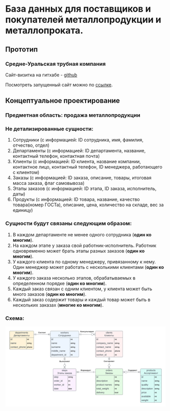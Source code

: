# База данных для поставщиков и покупателей металлопродукции и металлопроката.

## Прототип

### Средне-Уральская трубная компания

Сайт-визитка на гитхабе - [github](https://github.com/IgorFandre/golang-website)

Посмотреть запущенный сайт можно по [ссылке](https://sutk-igorfandre.amvera.io/).



## Концептуальное проектирование

### Предметная область: продажа металлопродукции

### Не детализированные сущности:
1. Сотрудники (с информацией: ID сотрудника, имя, фамилия, отчество, отдел)
2. Департаменты (с информацией: ID департамента, название, контактный телефон, контактная почта)
3. Клиенты (с информацией: ID клиента, название компании, контактное лицо, контактный телефон, ID менеджера, работающего с клиентом)
4. Заказы (с информацией: ID заказа, описание, товары, итоговая масса заказа, флаг самовывоза)
5. Этапы заказов (с информацией: ID этапа, ID заказа, исполнитель, даты)
6. Продукты (с информацией: ID товара, название, качество товара(номер ГОСТа), описание, цена, количество на складе, вес за единицу)

### Сущности будут связаны следующим образом:
1. В каждом департаменте не менее одного сотрудника (**один ко многим**).
2. На каждом этапе у заказа свой работник-исполнитель. Работник одновременно может брать этапы разных заказов (**один ко многим**).
3. У каждого клиента по одному менеджеру, привязанному к нему. Один менеджер может работать с несколькими клиентами (**один ко многим**).
4. У каждого заказа несколько этапов, обрабатываемых в определенном порядке (**один ко многим**).
5. Каждый заказ связан с одним клиентом, у клиента может быть много заказов (**один ко многим**).
6. Каждый заказ содержит товары и каждый товар может быть в нескольких заказах (**многие ко многим**).

### Схема:
![alt text](./src/concept_map.png)